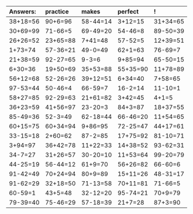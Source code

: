 | Answers: | practice | makes | perfect | ! |
| :--- | :--- | :--- | :--- | :--- |
| 38+18=56 | 90+6=96 | 58-44=14 | 3+12=15 | 31+34=65 | 
| 30+69=99 | 71-66=5 | 69-49=20 | 54-46=8 | 89-50=39 | 
| 26+26=52 | 23+65=88 | 7+41=48 | 57-52=5 | 12+39=51 | 
| 1+73=74 | 57-36=21 | 49-0=49 | 62+1=63 | 76-69=7 | 
| 21+38=59 | 92-27=65 | 9-3=6 | 9+85=94 | 65-50=15 | 
| 6+30=36 | 19+50=69 | 35+53=88 | 55+35=90 | 11+78=89 | 
| 56+12=68 | 52-26=26 | 39+12=51 | 6+34=40 | 7+58=65 | 
| 97-53=44 | 50-46=4 | 66-59=7 | 16-2=14 | 11-10=1 | 
| 58+27=85 | 92-29=63 | 21+61=82 | 3+42=45 | 4+1=5 | 
| 36+23=59 | 41+56=97 | 23-20=3 | 84+3=87 | 18+37=55 | 
| 85-49=36 | 52-3=49 | 62-18=44 | 66-46=20 | 11+54=65 | 
| 60+15=75 | 60+34=94 | 9+86=95 | 72-25=47 | 44+17=61 | 
| 33-15=18 | 2+60=62 | 87-2=85 | 17+75=92 | 81-10=71 | 
| 3+94=97 | 36+42=78 | 11+22=33 | 14+38=52 | 93-62=31 | 
| 34-7=27 | 31+26=57 | 30-20=10 | 11+53=64 | 99-20=79 | 
| 44-25=19 | 56-44=12 | 61+9=70 | 56+26=82 | 66-60=6 | 
| 91-42=49 | 70+24=94 | 80+9=89 | 15+11=26 | 48-31=17 | 
| 91-62=29 | 32+18=50 | 71-13=58 | 70+11=81 | 71-66=5 | 
| 60-59=1 | 43+5=48 | 32-12=20 | 95-74=21 | 70+9=79 | 
| 79-39=40 | 75-46=29 | 57-18=39 | 21+7=28 | 87+3=90 | 
